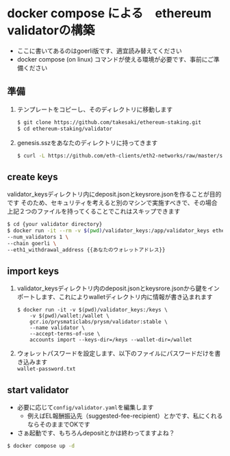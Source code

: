 # docker compose による　ethereum validatorの構築
- ここに書いてあるのはgoerli版です、適宜読み替えてください  
- docker compose (on linux) コマンドが使える環境が必要です、事前にご準備ください

## 準備
1. テンプレートをコピーし、そのディレクトリに移動します
    ```sh
    $ git clone https://github.com/takesaki/ethereum-staking.git
    $ cd ethereum-staking/validator
    ```

1. genesis.sszをあなたのディレクトリに持ってきます
    ```sh
    $ curl -L https://github.com/eth-clients/eth2-networks/raw/master/shared/prater/genesis.ssz -o genesis.ssz
    ```

## create keys
validator_keysディレクトリ内にdeposit.jsonとkeysrore.jsonを作ることが目的です
そのため、セキュリティを考えると別のマシンで実施すべきで、その場合上記２つのファイルを持ってくることでこれはスキップできます
```sh
$ cd {your validator directory}
$ docker run -it --rm -v $(pwd)/validator_keys:/app/validator_keys ethereum/staking-deposit-cli new-mnemonic \
--num_validators 1 \
--chain goerli \
--eth1_withdrawal_address {{あなたのウォレットアドレス}}
```

## import keys
1. validator_keysディレクトリ内のdeposit.jsonとkeysrore.jsonから鍵をインポートします、これによりwalletディレクトリ内に情報が書き込まれます
    ```
    $ docker run -it -v $(pwd)/validator_keys:/keys \
        -v $(pwd)/wallet:/wallet \
        gcr.io/prysmaticlabs/prysm/validator:stable \
        --name validator \
        --accept-terms-of-use \
        accounts import --keys-dir=/keys --wallet-dir=/wallet
    ```

1. ウォレットパスワードを設定します、以下のファイルにパスワードだけを書き込みます  
    `wallet-password.txt`

## start validator
- 必要に応じて`config/validator.yaml`を編集します
    - 例えばEL報酬振込先（suggested-fee-recipient）とかです、私にくれるならそのままでOKです
- さぁ起動です、もちろんdepositとかは終わってますよね？
```sh
$ docker compose up -d
```





